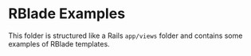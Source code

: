 # RBlade Examples

This folder is structured like a Rails `app/views` folder and contains some examples of RBlade templates. 
